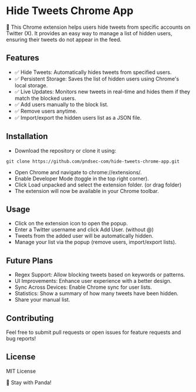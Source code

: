 # Hide Tweets Chrome App


🚀 This Chrome extension helps users hide tweets from specific accounts on Twitter (X). It provides an easy way to manage a list of hidden users, ensuring their tweets do not appear in the feed.

## Features

* ✅  Hide Tweets: Automatically hides tweets from specified users.
* ✅  Persistent Storage: Saves the list of hidden users using Chrome's local storage.
* ✅  Live Updates: Monitors new tweets in real-time and hides them if they match the blocked users.
* ✅  Add users manually to the block list.
* ✅  Remove users anytime.
* ✅  Import/export the hidden users list as a JSON file.

## Installation

* Download the repository or clone it using:

```
git clone https://github.com/pndsec-com/hide-tweets-chrome-app.git
```

* Open Chrome and navigate to chrome://extensions/.
* Enable Developer Mode (toggle in the top right corner).
* Click Load unpacked and select the extension folder. (or drag folder)
* The extension will now be available in your Chrome toolbar.


## Usage

* Click on the extension icon to open the popup.
* Enter a Twitter username and click Add User. (without @)
* Tweets from the added user will be automatically hidden.
* Manage your list via the popup (remove users, import/export lists).

## Future Plans

* Regex Support: Allow blocking tweets based on keywords or patterns.
* UI Improvements: Enhance user experience with a better design.
* Sync Across Devices: Enable Chrome sync for user lists.
* Statistics: Show a summary of how many tweets have been hidden.
* Share your manual list.

## Contributing

Feel free to submit pull requests or open issues for feature requests and bug reports!

## License

MIT License

🐼 Stay with Panda!
